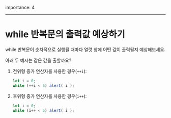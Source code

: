 importance: 4

---

# while 반복문의 출력값 예상하기

while 반복문이 순차적으로 실행될 때마다 얼럿 창에 어떤 값이 출력될지 예상해보세요.

아래 두 예시는 같은 값을 출할까요?

1. 전위형 증가 연산자를 사용한 경우(`++i`):

    ```js
    let i = 0;
    while (++i < 5) alert( i );
    ```
2. 후위형 증가 연산자를 사용한 경우(`i++`):

    ```js
    let i = 0;
    while (i++ < 5) alert( i );
    ```
